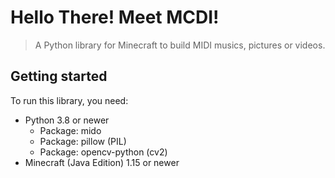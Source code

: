 # Hello There! Meet MCDI!
> A Python library for Minecraft to build MIDI musics, pictures or videos.

## Getting started
To run this library, you need:
+ Python 3.8 or newer
  + Package: mido
  + Package: pillow (PIL)
  + Package: opencv-python (cv2)
+ Minecraft (Java Edition) 1.15 or newer
